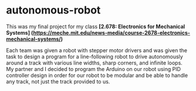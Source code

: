 # autonomous-robot
This was my final project for my class **[2.678: Electronics for Mechanical Systems] (https://meche.mit.edu/news-media/course-2678-electronics-mechanical-systems/)** 

Each team was given a robot with stepper motor drivers and was given the task to design a program for a line-following robot to drive autonomously around a track with various line widths, sharp corners, and infinite loops. My partner and I decided to program the Arduino on our robot using PID controller design in order for our robot to be modular and be able to handle any track, not just the track provided to us. 
